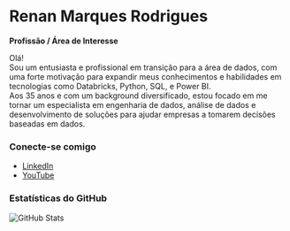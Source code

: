 # Renan Marques Rodrigues

**Profissão / Área de Interesse**

Olá! <br>
Sou um entusiasta e profissional em transição para a área de dados, com uma forte motivação para expandir meus conhecimentos e habilidades em tecnologias como Databricks, Python, SQL, e Power BI.<br>
Aos 35 anos e com um background diversificado, estou focado em me tornar um especialista em engenharia de dados, análise de dados e desenvolvimento de soluções para ajudar empresas a tomarem decisões baseadas em dados.

### Conecte-se comigo
- [LinkedIn](https://www.linkedin.com/in/renan-marques-rodrigues/)
- [YouTube](https://www.youtube.com/@datadevacademy)

### Estatísticas do GitHub
![GitHub Stats](https://github-readme-stats.vercel.app/api?username=RenanBjj&show_icons=true&bg_color=000&title_color=#4e7e93&text_color=FFF&border_radius=3&border_color=36123c)

<!--
**RenanBjj/RenanBjj** is a ✨ _special_ ✨ repository because its `README.md` (this file) appears on your GitHub profile.

Here are some ideas to get you started:

- 🔭 I’m currently working on ...
- 🌱 I’m currently learning ...
- 👯 I’m looking to collaborate on ...
- 🤔 I’m looking for help with ...
- 💬 Ask me about ...
- 📫 How to reach me: ...
- 😄 Pronouns: ...
- ⚡ Fun fact: ...
-->
